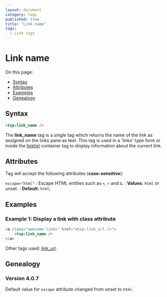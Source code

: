 ```yaml
---
layout: document
category: Tags
published: true
title: "Link name"
tags:
  - Link tags
---
```


# Link name

On this page:

* [Syntax](#syntax)
* [Attributes](#attributes)
* [Examples](#examples)
* [Genealogy](#genealogy)

## Syntax

~~~ html
<txp:link_name />
~~~

The **link_name** tag is a *single* tag which returns the name of the link as assigned on the links pane as text. This tag is used in a 'links' type form or inside the [linklist](linklist) container tag to display information about the current link.

## Attributes

Tag will accept the following attributes (**case-sensitive**):

`escape="html"`
: Escape HTML entities such as `<`, `>` and `&`.
: **Values:** `html` or unset.
: **Default:** `html`;

## Examples

### Example 1: Display a link with class attribute

~~~ html
<a class="awesome-links" href="<txp:link_url />">
    <txp:link_name />
</a>
~~~

Other tags used: [link_url](link_url).

## Genealogy

### Version 4.0.7

Default value for `escape` attribute changed from unset to `html`.
